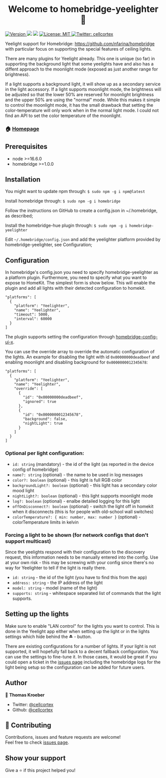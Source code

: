 <h1 align="center">Welcome to homebridge-yeelighter 👋</h1>
<p>
  <a href="https://www.npmjs.com/package/homebridge-yeelighter" target="_blank">
    <img alt="Version" src="https://img.shields.io/npm/v/homebridge-yeelighter.svg">
  </a>
  <img src="https://img.shields.io/badge/node-%3E%3D10.0.0-blue.svg" />
  <img src="https://img.shields.io/badge/homebridge-%3E%3D0.2.0-blue.svg" />
  <a href="#" target="_blank">
    <img alt="License: MIT" src="https://img.shields.io/badge/License-MIT-yellow.svg" />
  </a>
  <a href="https://twitter.com/cellcortex" target="_blank">
    <img alt="Twitter: cellcortex" src="https://img.shields.io/twitter/follow/cellcortex.svg?style=social" />
  </a>
</p>

Yeelight support for Homebridge: https://github.com/nfarina/homebridge with particular focus on supporting the special features of ceiling lights.

There are many plugins for Yeelight already. This one is unique (so far) in supporting the
background light that some yeelights have and also has a diffent approach to the moonlight mode (exposed as just another range for brightness).

If a light supports a background light, it will show up as a secondary service in the light accessory. If a light supports moonlight mode, the brightness will be adjusted so that the lower 50% are reserved for moonlight brightness and the upper 50% are using the "normal" mode. While this makes it simple to control the moonlight mode, it has the small drawback that setting the color-temperature will only work when in the normal light mode. I could not find an API to set the color temperature of the moonlight.

### 🏠 [Homepage](https://github.com/cellcortex/homebridge-yeelighter)

## Prerequisites

- node >=16.6.0
- homebridge >=1.0.0

## Installation

You might want to update npm through: `$ sudo npm -g i npm@latest`

Install homebridge through: `$ sudo npm -g i homebridge`

Follow the instructions on GitHub to create a config.json in ~/.homebridge, as described;

Install the homebridge-hue plugin through: `$ sudo npm -g i homebridge-yeelighter`

Edit `~/.homebridge/config.json` and add the yeelighter platform provided by homebridge-yeelighter, see Configuration;

## Configuration

In homebridge's config.json you need to specify homebridge-yeelighter as a platform plugin. Furthermore, you need to specify what you want to expose to HomeKit. The simplest form is show below. This will enable the plugin and add all lights with their detected configuration to homekit.

```
"platforms": [
  {
    "platform": "Yeelighter",
    "name": "Yeelighter",
    "timeout": 5000,
    "interval": 60000
  }
]
```

The plugin supports setting the configuration through [homebridge-config-ui-x](https://github.com/oznu/homebridge-config-ui-x).

You can use the override array to override the automatic configuration of the lights. An example for disabling the light with id `0x00000000deadbeef` and enabling moonlight and disabling background for `0x0000000012345678`:

```
"platforms": [
  {
    "platform": "Yeelighter",
    "name": "Yeelighter",
    "override": [
      {
        "id": "0x00000000deadbeef",
        "ignored": true
      },
      {
        "id": "0x0000000012345678",
        "background": false,
        "nightLight": true
      }
    ]
  }
]
```

### Optional per light configuration:

- `id: string` (mandatory) - the id of the light (as reported in the device config of homebridge)
- `name?: string` (optional) - the name to be used in log messages
- `color?: boolean` (optional) - this light is full RGB color
- `backgroundLight?: boolean` (optional) - this light has a secondary color mood light
- `nightLight?: boolean` (optional) - this light supports moonlight mode
- `log?: boolean` (optional) - enalbe detailed logging for this light
- `offOnDisconnect?: boolean` (optional) - switch the light off in homekit when it disconnects (this is for people with old-school wall switches)
- `colorTemperature?: { min: number, max: number }` (optional) - colorTemperature limits in kelvin

### Forcing a light to be shown (for network configs that don't support multicast)

Since the yeelights respond with their configuration to the discovery request, this information
needs to be manually entered into the config. Use at your own risk - this may be screwing with
your config since there's no way for Yeelighter to tell if the light is really there.

- `id: string` - the id of the light (you have to find this from the app)
- `address: string` - the IP address of the light
- `model: string` - model (name of the light)
- `supports: string` - whitespace separated list of commands that the light supports.

## Setting up the lights

Make sure to enable "LAN control" for the lights you want to control. This is done in the Yeelight app either when setting up the light or in the lights settings which hide behind the ⏏ - button.

There are existing configurations for a number of lights. If your light is not supported, it will
hopefully fall back to a decent fallback configuration. You can use the settings to fine-tune it. In those cases, it would be great if you could open a ticket in the [issues page](http://github.com/cellcortex/homebridge-yeelighter/issues) including the homebridge logs for the light being setup so
the configuration can be added for future users.

## Author

👤 **Thomas Kroeber**

- Twitter: [@cellcortex](https://twitter.com/cellcortex)
- Github: [@cellcortex](https://github.com/cellcortex)

## 🤝 Contributing

Contributions, issues and feature requests are welcome!<br />Feel free to check [issues page](http://github.com/cellcortex/homebridge-yeelighter/issues).

## Show your support

Give a ⭐️ if this project helped you!
